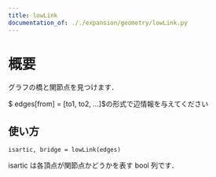 ```yaml
---
title: lowLink
documentation_of: ././expansion/geometry/lowLink.py
---
```


# 概要
グラフの橋と関節点を見つけます．

$ edges[from] = [to1, to2, ...]$の形式で辺情報を与えてください

## 使い方
```
isartic, bridge = lowLink(edges)
```
isartic は各頂点が関節点かどうかを表す bool 列です．
